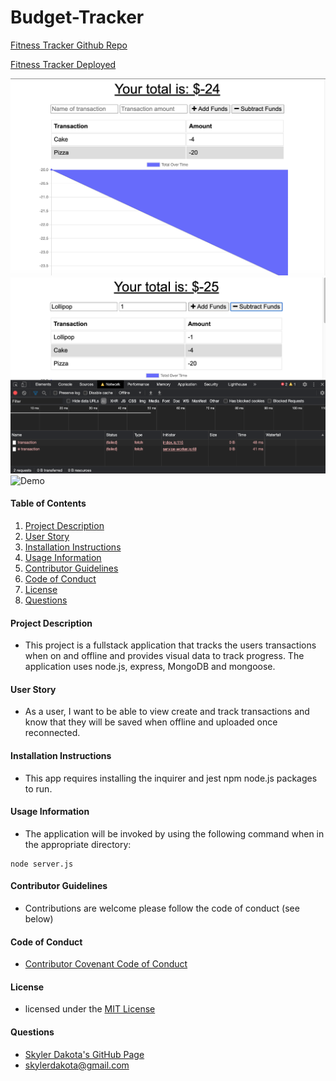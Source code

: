 # Budget-Tracker

[Fitness Tracker Github Repo](https://github.com/skylerdakota/Budget-Tracker)

[Fitness Tracker Deployed](https://damp-badlands-67706.herokuapp.com/)

![Demo](public/assets/img/budget.png)
![Demo](./public/assets/img/add.png)
![Demo](public/assets/img/loaded.png)

#### Table of Contents

1. [Project Description](#project-description)
2. [User Story](#user-story)
3. [Installation Instructions](#installation-instructions)
4. [Usage Information](#usage-information)
5. [Contributor Guidelines](#contributor-guidelines)
6. [Code of Conduct](#code-of-conduct)
7. [License](#license)
8. [Questions](#questions)

#### Project Description

* This project is a fullstack application that tracks the users transactions when on and offline and provides visual data to track progress. The application uses node.js, express, MongoDB and mongoose.

#### User Story

* As a user, I want to be able to view create and track transactions and know that they will be saved when offline and uploaded once reconnected.

#### Installation Instructions

* This app requires installing the inquirer and jest npm node.js packages to run.

#### Usage Information

* The application will be invoked by using the following command when in the appropriate directory:

```
node server.js
```

#### Contributor Guidelines

* Contributions are welcome please follow the code of conduct (see below)

#### Code of Conduct

* [Contributor Covenant Code of Conduct](https://www.contributor-covenant.org/version/2/0/code_of_conduct/code_of_conduct.md)

#### License

* licensed under the [MIT License](Develop/LICENSE.txt)

#### Questions

* [Skyler Dakota's GitHub Page](http://github.com/skylerdakota)
* skylerdakota@gmail.com

